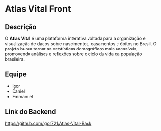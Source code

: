 # Atlas Vital Front

## Descrição
O **Atlas Vital** é uma plataforma interativa voltada para a organização e visualização de dados sobre nascimentos, casamentos e óbitos no Brasil. O projeto busca tornar as estatísticas demográficas mais acessíveis, promovendo análises e reflexões sobre o ciclo da vida da população brasileira.

## Equipe
- Igor
- Daniel
- Emmanuel

## Link do Backend
https://github.com/igor721/Atlas-Vital-Back

